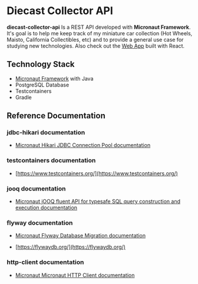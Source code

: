 # Diecast Collector API

**diecast-collector-api** Is a REST API developed with **Micronaut Framework**. It's goal is to help me keep track of my miniature car collection (Hot Wheels, Maisto, California Collectibles, etc) and to provide a general use case for studying new technologies.
Also check out the [Web App](https://github.com/lbbedendo/diecast-collector-app) built with React.  


## Technology Stack
- [Micronaut Framework](https://micronaut.io/) with Java
- PostgreSQL Database
- Testcontainers  
- Gradle

## Reference Documentation

### jdbc-hikari documentation

- [Micronaut Hikari JDBC Connection Pool documentation](https://micronaut-projects.github.io/micronaut-sql/latest/guide/index.html#jdbc)

### testcontainers documentation

- [https://www.testcontainers.org/](https://www.testcontainers.org/)

### jooq documentation

- [Micronaut jOOQ fluent API for typesafe SQL query construction and execution documentation](https://micronaut-projects.github.io/micronaut-sql/latest/guide/index.html#jooq)

### flyway documentation

- [Micronaut Flyway Database Migration documentation](https://micronaut-projects.github.io/micronaut-flyway/latest/guide/index.html)

- [https://flywaydb.org/](https://flywaydb.org/)

### http-client documentation

- [Micronaut Micronaut HTTP Client documentation](https://docs.micronaut.io/latest/guide/index.html#httpClient)

